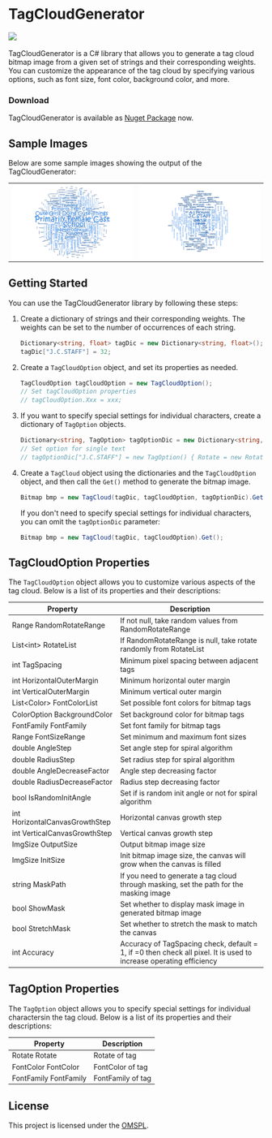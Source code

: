 # TagCloudGenerator
<img src="https://www.nuget.org/Content/gallery/img/logo-header.svg?sanitize=true" height="30px">

TagCloudGenerator is a C# library that allows you to generate a tag cloud bitmap image from a given set of strings and their corresponding weights. You can customize the appearance of the tag cloud by specifying various options, such as font size, font color, background color, and more.

### Download
TagCloudGenerator is available as [Nuget Package](https://www.nuget.org/packages/TagCloudGenerator/) now.

## Sample Images

Below are some sample images showing the output of the TagCloudGenerator:

<table>
  <tr>
    <td><img width=1000 align="center" src="https://github.com/ZjzMisaka/AnimeReport/blob/main/tags.bmp"/></td>
    <td><img width=1000 align="center" src="https://github.com/ZjzMisaka/AnimeReport/blob/main/companies.bmp"/></td>
  </tr>
</table>

## Getting Started

You can use the TagCloudGenerator library by following these steps:

1. Create a dictionary of strings and their corresponding weights. The weights can be set to the number of occurrences of each string.

   ```csharp
   Dictionary<string, float> tagDic = new Dictionary<string, float>();
   tagDic["J.C.STAFF"] = 32;
   ```

2. Create a `TagCloudOption` object, and set its properties as needed.

   ```csharp
   TagCloudOption tagCloudOption = new TagCloudOption();
   // Set tagCloudOption properties
   // tagCloudOption.Xxx = xxx;
   ```

3. If you want to specify special settings for individual characters, create a dictionary of `TagOption` objects.

   ```csharp
   Dictionary<string, TagOption> tagOptionDic = new Dictionary<string, TagOption>();
   // Set option for single text
   // tagOptionDic["J.C.STAFF"] = new TagOption() { Rotate = new Rotate(0) };
   ```

4. Create a `TagCloud` object using the dictionaries and the `TagCloudOption` object, and then call the `Get()` method to generate the bitmap image.

   ```csharp
   Bitmap bmp = new TagCloud(tagDic, tagCloudOption, tagOptionDic).Get();
   ```

   If you don't need to specify special settings for individual characters, you can omit the `tagOptionDic` parameter:

   ```csharp
   Bitmap bmp = new TagCloud(tagDic, tagCloudOption).Get();
   ```

## TagCloudOption Properties

The `TagCloudOption` object allows you to customize various aspects of the tag cloud. Below is a list of its properties and their descriptions:

|Property|Description|
|--|--|
|Range RandomRotateRange|If not null, take random values from RandomRotateRange|
|List\<int> RotateList|If RandomRotateRange is null, take rotate randomly from RotateList|
|int TagSpacing|Minimum pixel spacing between adjacent tags|
|int HorizontalOuterMargin|Minimum horizontal outer margin|
|int VerticalOuterMargin|Minimum vertical outer margin|
|List\<Color> FontColorList|Set possible font colors for bitmap tags|
|ColorOption BackgroundColor|Set background color for bitmap tags|
|FontFamily FontFamily|Set font family for bitmap tags|
|Range FontSizeRange|Set minimum and maximum font sizes|
|double AngleStep|Set angle step for spiral algorithm|
|double RadiusStep|Set radius step for spiral algorithm|
|double AngleDecreaseFactor|Angle step decreasing factor|
|double RadiusDecreaseFactor|Radius step decreasing factor|
|bool IsRandomInitAngle|Set if is random init angle or not for spiral algorithm|
|int HorizontalCanvasGrowthStep|Horizontal canvas growth step|
|int VerticalCanvasGrowthStep|Vertical canvas growth step|
|ImgSize OutputSize|Output bitmap image size|
|ImgSize InitSize|Init bitmap image size, the canvas will grow when the canvas is filled|
|string MaskPath|If you need to generate a tag cloud through masking, set the path for the masking image|
|bool ShowMask|Set whether to display mask image in generated bitmap image|
|bool StretchMask|Set whether to stretch the mask to match the canvas|
|int Accuracy|Accuracy of TagSpacing check, default = 1, if =0 then check all pixel. It is used to increase operating efficiency|

## TagOption Properties

The `TagOption` object allows you to specify special settings for individual charactersin the tag cloud. Below is a list of its properties and their descriptions:

|Property|Description|
|--|--|
|Rotate Rotate|Rotate of tag|
|FontColor FontColor|FontColor of tag|
|FontFamily FontFamily|FontFamily of tag|

## License
This project is licensed under the [OMSPL](https://github.com/ZjzMisaka/TagCloudGenerator/blob/main/LICENSE).